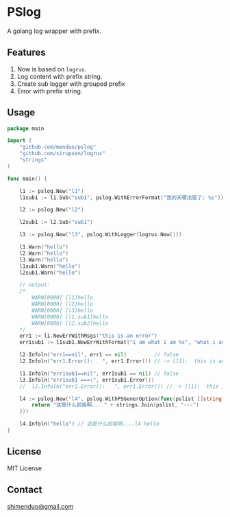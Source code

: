# PSlog

A golang log wrapper with prefix.

## Features

1. Now is based on `logrus`.
2. Log content with prefix string.
3. Create sub logger with grouped prefix
4. Error with prefix string.

## Usage

```go
package main

import (
	"github.com/menduo/pslog"
	"github.com/sirupsen/logrus"
	"strings"
)

func main() {

	l1 := pslog.New("l1")
	l1sub1 := l1.Sub("sub1", pslog.WithErrorFormat("我的天哪出错了: %s"))

	l2 := pslog.New("l2")

	l2sub1 := l2.Sub("sub1")

	l3 := pslog.New("l3", pslog.WithLogger(logrus.New()))

	l1.Warn("hello")
	l2.Warn("hello")
	l3.Warn("hello")
	l1sub1.Warn("hello")
	l2sub1.Warn("hello")

	// output:
	/*
		WARN[0000] [l1]hello
		WARN[0000] [l2]hello
		WARN[0000] [l3]hello
		WARN[0000] [l1.sub1]hello
		WARN[0000] [l2.sub2]hello
	*/
	err1 := l1.NewErrWithMsgs("this is an error")
	err1sub1 := l1sub1.NewErrWithFormat("i am what i am %s", "what i am...")

	l2.Infoln("err1==nil", err1 == nil)         // false
	l2.Infoln("err1.Error():   ", err1.Error()) // -> [l1]:  this is an error

	l1.Infoln("err1sub1==nil", err1sub1 == nil) // false
	l3.Infoln("err1sub1 ===:", err1sub1.Error())
	// 	l2.Infoln("err1.Error():   ", err1.Error()) // -> [l1]:  this is an error

	l4 := pslog.New("l4", pslog.WithPSGenerOption(func(pslist []string) string {
		return "这是什么前缀啊...." + strings.Join(pslist, "---")
	}))

	l4.Infoln("hello") // 这是什么前缀啊....l4 hello
}


```

## License

MIT License

## Contact

shimenduo@gmail.com

